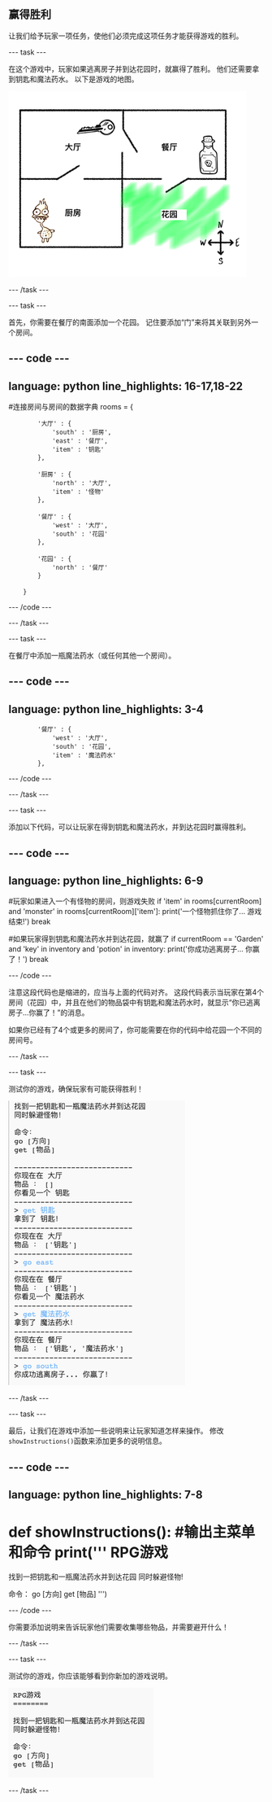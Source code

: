 ## 赢得胜利

让我们给予玩家一项任务，使他们必须完成这项任务才能获得游戏的胜利。

--- task ---

在这个游戏中，玩家如果逃离房子并到达花园时，就赢得了胜利。 他们还需要拿到钥匙和魔法药水。 以下是游戏的地图。

![截屏](images/rpg-final-map.png)

--- /task ---

--- task ---

首先，你需要在餐厅的南面添加一个花园。 记住要添加“门”来将其关联到另外一个房间。

--- code ---
---
language: python
line_highlights: 16-17,18-22
---
#连接房间与房间的数据字典
rooms = {

            '大厅' : {
                'south' : '厨房',
                'east' : '餐厅',
                'item' : '钥匙'
            },
    
            '厨房' : {
                'north' : '大厅',
                'item' : '怪物'
            },
    
            '餐厅' : {
                'west' : '大厅',
                'south' : '花园'
            },
    
            '花园' : {
                'north' : '餐厅'
            }
    
        }
    

--- /code ---

--- /task ---

--- task ---

在餐厅中添加一瓶魔法药水（或任何其他一个房间）。

--- code ---
---
language: python
line_highlights: 3-4
---

            '餐厅' : {
                'west' : '大厅',
                'south' : '花园',
                'item' : '魔法药水'
            },
    

--- /code ---

--- /task ---

--- task ---

添加以下代码，可以让玩家在得到钥匙和魔法药水，并到达花园时赢得胜利。

--- code ---
---
language: python
line_highlights: 6-9
---
#玩家如果进入一个有怪物的房间，则游戏失败
if 'item' in rooms[currentRoom] and 'monster' in rooms[currentRoom]['item']: 
    print('一个怪物抓住你了... 游戏结束!') 
    break

#如果玩家得到钥匙和魔法药水并到达花园，就赢了
if currentRoom == 'Garden' and 'key' in inventory and 'potion' in inventory: 
    print('你成功逃离房子... 你赢了！') 
    break

--- /code ---

注意这段代码也是缩进的，应当与上面的代码对齐。 这段代码表示当玩家在第4个房间（花园）中，并且在他们的物品袋中有钥匙和魔法药水时，就显示“你已逃离房子...你赢了！”的消息。

如果你已经有了4个或更多的房间了，你可能需要在你的代码中给花园一个不同的房间号。

--- /task ---

--- task ---

测试你的游戏，确保玩家有可能获得胜利！

![截屏](images/rpg-win-test.png)

--- /task ---

--- task ---

最后，让我们在游戏中添加一些说明来让玩家知道怎样来操作。 修改`showInstructions()`函数来添加更多的说明信息。

--- code ---
---
language: python
line_highlights: 7-8
---
def showInstructions(): 
    #输出主菜单和命令 
    print('''
RPG游戏
========

找到一把钥匙和一瓶魔法药水并到达花园 
同时躲避怪物!

命令：
go [方向] 
get [物品] 
''')

--- /code ---

你需要添加说明来告诉玩家他们需要收集哪些物品，并需要避开什么！

--- /task ---

--- task ---

测试你的游戏，你应该能够看到你新加的游戏说明。

![截屏](images/rpg-instructions-test.png)

--- /task ---